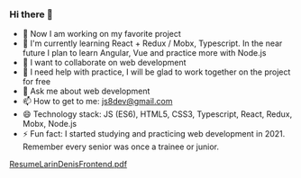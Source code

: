 
### Hi there 👋



- 🔭 Now I am working on my favorite project
- 🌱 I'm currently learning React + Redux / Mobx, Typescript. In the near future I plan to learn Angular, Vue and practice more with Node.js
- 👯 I want to collaborate on web development
- 🤔 I need help with practice, I will be glad to work together on the project for free
- 💬 Ask me about web development
- 📫 How to get to me: js8dev@gmail.com
- 😄 Technology stack: JS (ES6), HTML5, CSS3, Typescript, React, Redux, Mobx, Node.js
- ⚡ Fun fact: I started studying and practicing web development in 2021. Remember every senior was once a trainee or junior.

[ResumeLarinDenisFrontend.pdf](https://github.com/js8dev/js8dev/files/6589718/ResumeLarinDenisFrontend.pdf)

